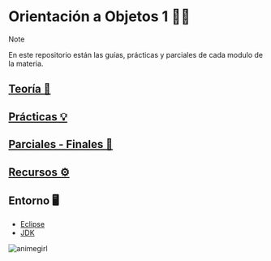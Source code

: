 # Orientación a Objetos 1  🧩💜

> [!NOTE]
> En este repositorio están las guías, prácticas y parciales de cada modulo de la materia.

## [Teoría 📖](https://github.com/Piggypink8/Orientacion-a-Objetos-1/tree/main/Clases)

## [Prácticas 💡](https://github.com/Piggypink8/Orientacion-a-Objetos-1/tree/main/Practicas)

## [Parciales - Finales 📙](https://github.com/Piggypink8/Orientacion-a-Objetos-1/tree/main/Parciales)

## [Recursos ⚙](https://github.com/Piggypink8/Orientacion-a-Objetos-1/tree/main/Recursos)

## Entorno 🖥
 - [Eclipse](https://eclipseide.org)
 - [JDK](https://www.oracle.com/ar/java/technologies/downloads/)

![animegirl](https://i.pinimg.com/originals/75/8f/1c/758f1cd8cede9c3e4711306fc030f4ce.gif)
